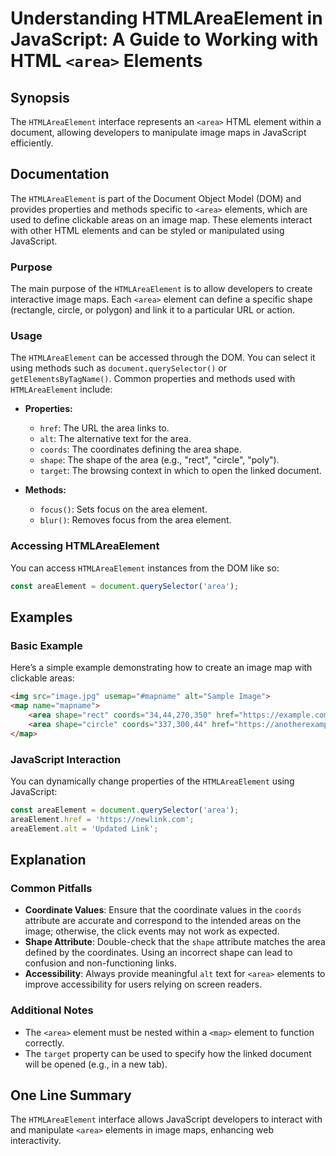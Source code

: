 <!--
Meta Description: # Understanding HTMLAreaElement in JavaScript: A Guide to Working with HTML `<area>` Elements ## Synopsis The `HTMLAreaElement` interface represents a...
Meta Keywords: area, htmlareaelement, shape, javascript, image
-->

# Understanding HTMLAreaElement in JavaScript: A Guide to Working with HTML `<area>` Elements

## Synopsis
The `HTMLAreaElement` interface represents an `<area>` HTML element within a document, allowing developers to manipulate image maps in JavaScript efficiently.

## Documentation
The `HTMLAreaElement` is part of the Document Object Model (DOM) and provides properties and methods specific to `<area>` elements, which are used to define clickable areas on an image map. These elements interact with other HTML elements and can be styled or manipulated using JavaScript.

### Purpose
The main purpose of the `HTMLAreaElement` is to allow developers to create interactive image maps. Each `<area>` element can define a specific shape (rectangle, circle, or polygon) and link it to a particular URL or action.

### Usage
The `HTMLAreaElement` can be accessed through the DOM. You can select it using methods such as `document.querySelector()` or `getElementsByTagName()`. Common properties and methods used with `HTMLAreaElement` include:

- **Properties:**
  - `href`: The URL the area links to.
  - `alt`: The alternative text for the area.
  - `coords`: The coordinates defining the area shape.
  - `shape`: The shape of the area (e.g., "rect", "circle", "poly").
  - `target`: The browsing context in which to open the linked document.

- **Methods:**
  - `focus()`: Sets focus on the area element.
  - `blur()`: Removes focus from the area element.

### Accessing HTMLAreaElement
You can access `HTMLAreaElement` instances from the DOM like so:

```javascript
const areaElement = document.querySelector('area');
```

## Examples
### Basic Example
Here’s a simple example demonstrating how to create an image map with clickable areas:

```html
<img src="image.jpg" usemap="#mapname" alt="Sample Image">
<map name="mapname">
    <area shape="rect" coords="34,44,270,350" href="https://example.com" alt="Example Link">
    <area shape="circle" coords="337,300,44" href="https://anotherexample.com" alt="Another Link">
</map>
```

### JavaScript Interaction
You can dynamically change properties of the `HTMLAreaElement` using JavaScript:

```javascript
const areaElement = document.querySelector('area');
areaElement.href = 'https://newlink.com';
areaElement.alt = 'Updated Link';
```

## Explanation
### Common Pitfalls
- **Coordinate Values**: Ensure that the coordinate values in the `coords` attribute are accurate and correspond to the intended areas on the image; otherwise, the click events may not work as expected.
- **Shape Attribute**: Double-check that the `shape` attribute matches the area defined by the coordinates. Using an incorrect shape can lead to confusion and non-functioning links.
- **Accessibility**: Always provide meaningful `alt` text for `<area>` elements to improve accessibility for users relying on screen readers.

### Additional Notes
- The `<area>` element must be nested within a `<map>` element to function correctly.
- The `target` property can be used to specify how the linked document will be opened (e.g., in a new tab).

## One Line Summary
The `HTMLAreaElement` interface allows JavaScript developers to interact with and manipulate `<area>` elements in image maps, enhancing web interactivity.